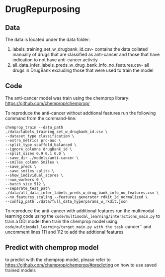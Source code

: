 # DrugRepurposing

## Data
The data is located under the data folder:

1. labels_training_set_w_drugbank_id.csv- contains the data collated manually of drugs that are classified as anti-cancer and those that have indication to not have anti-cancer activity
2. all_data_infer_labels_preds_w_drug_bank_info_no_features.csv- all drugs in DrugBank excluding those that were used to train the model

## Code
The anti-cancer model was train using the chemprop library:
https://github.com/chemprop/chemprop/

To reproduce the anti-cancer without addtional features run the following command from the command-line:
```
chemprop_train --data_path ./data/labels_training_set_w_drugbank_id.csv \
--dataset_type classification \
--extra_metrics prc-auc \
--split_type scaffold_balanced \
--ignore_columns drugBank_id \
--split_sizes 0.9 0.1 0.0 \
--save_dir ./models/anti-cancer \
--smiles_column Smiles \
--save_preds \
--save_smiles_splits \
--show_individual_scores \
--num_workers 0 \
--batch_size 512 \
--separate_test_path ./data/all_data_infer_labels_preds_w_drug_bank_info_no_features.csv \
--no_features_scaling --features_generator rdkit_2d_normalized \
--config_path ./data/full_data_hyperparams_w_rkdit.json
```


To reproduce the anti-cancer with additional features run the multimodal learning code using the ``code/multimodal_learning/interactions_main.py`` to train a DDI model
then train the chemprop model using ``code/multimodal_learning/target_main.py with the task ``cancer`` and uncomment lines 111 and 112 to add the addtional features


## Predict with chemprop model

to predict with the chemprop model, please refer to https://github.com/chemprop/chemprop/#predicting on how to use saved trained models

